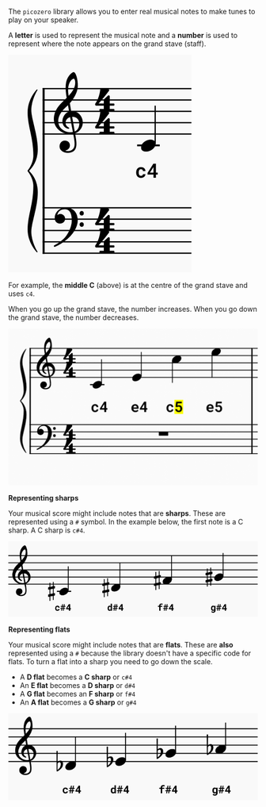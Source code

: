 The `picozero` library allows you to enter real musical notes to make tunes to play on your speaker. 

A **letter** is used to represent the musical note and a **number** is used to represent where the note appears on the grand stave (staff). 

![A musical score with a middle C placed on the grand stave.](images/middle-c.png)

For example, the **middle C** (above) is at the centre of the grand stave and uses `c4`.

When you go up the grand stave, the number increases. When you go down the grand stave, the number decreases. 

![A musical score showing the notes going up and down the stave.](images/cdef-cdef.png)

**Representing sharps**

Your musical score might include notes that are **sharps**. These are represented using a `#` symbol. In the example below, the first note is a C sharp. A C sharp is `c#4`. 

![A musical score showing notes that are sharps.](images/sharp-notes.png)

**Representing flats**

Your musical score might include notes that are **flats**. These are **also** represented using a `#` because the library doesn't have a specific code for flats. To turn a flat into a sharp you need to go down the scale. 

+ A **D flat** becomes a **C sharp** or `c#4`
+ An **E flat** becomes a **D sharp** or `d#4`
+ A **G flat** becomes an **F sharp** or `f#4`
+ An **A flat** becomes a **G sharp** or `g#4`

![A musical score showing notes that are flats.](images/flat-notes.png)